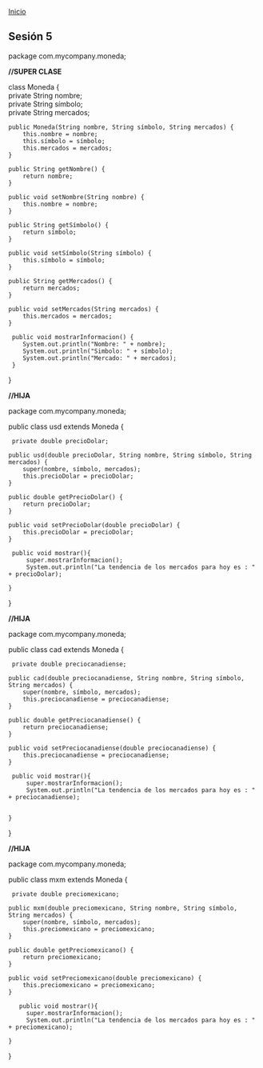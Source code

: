 <!-- No borrar o modificar -->
[Inicio](./index.md)

## Sesión 5 


package com.mycompany.moneda;

**//SUPER CLASE**

class Moneda {  
    private String nombre;  
    private String símbolo;  
    private String mercados;  

    public Moneda(String nombre, String símbolo, String mercados) {  
        this.nombre = nombre;  
        this.símbolo = símbolo;  
        this.mercados = mercados;  
    }

    public String getNombre() {  
        return nombre;  
    }  

    public void setNombre(String nombre) {  
        this.nombre = nombre;  
    }  

    public String getSímbolo() {  
        return símbolo;  
    }  

    public void setSímbolo(String símbolo) {  
        this.símbolo = símbolo;  
    }  

    public String getMercados() {  
        return mercados;  
    }  

    public void setMercados(String mercados) {  
        this.mercados = mercados;  
    }  

     public void mostrarInformacion() {  
        System.out.println("Nombre: " + nombre);  
        System.out.println("Simbolo: " + símbolo);  
        System.out.println("Mercado: " + mercados);  
     }  
}  

**//HIJA**

package com.mycompany.moneda;  

 public class usd extends Moneda {  
     
     private double precioDolar;  

    public usd(double precioDolar, String nombre, String símbolo, String mercados) {  
        super(nombre, símbolo, mercados);  
        this.precioDolar = precioDolar;  
    }  

    public double getPrecioDolar() {  
        return precioDolar;  
    }  

    public void setPrecioDolar(double precioDolar) {  
        this.precioDolar = precioDolar;  
    }  
             
     public void mostrar(){  
         super.mostrarInformacion();  
         System.out.println("La tendencia de los mercados para hoy es : " + precioDolar);  
 
    }  
 }  

**//HIJA**

package com.mycompany.moneda;  

 public class cad extends Moneda {  
     
     private double preciocanadiense;  

    public cad(double preciocanadiense, String nombre, String símbolo, String mercados) {  
        super(nombre, símbolo, mercados);  
        this.preciocanadiense = preciocanadiense;  
    }  

    public double getPreciocanadiense() {  
        return preciocanadiense;  
    }  

    public void setPreciocanadiense(double preciocanadiense) {  
        this.preciocanadiense = preciocanadiense;  
    }  
  
     public void mostrar(){  
         super.mostrarInformacion();  
         System.out.println("La tendencia de los mercados para hoy es : " + preciocanadiense);  
 
 
    }  
 }  

**//HIJA**

package com.mycompany.moneda;  

 public class mxm extends Moneda {  
     
     private double preciomexicano;  

    public mxm(double preciomexicano, String nombre, String símbolo, String mercados) {  
        super(nombre, símbolo, mercados);  
        this.preciomexicano = preciomexicano;  
    }  

    public double getPreciomexicano() {  
        return preciomexicano;  
    }  

    public void setPreciomexicano(double preciomexicano) {  
        this.preciomexicano = preciomexicano;  
    }  
           
       public void mostrar(){  
         super.mostrarInformacion();  
         System.out.println("La tendencia de los mercados para hoy es : " + preciomexicano);  
  
    }  
 }  
